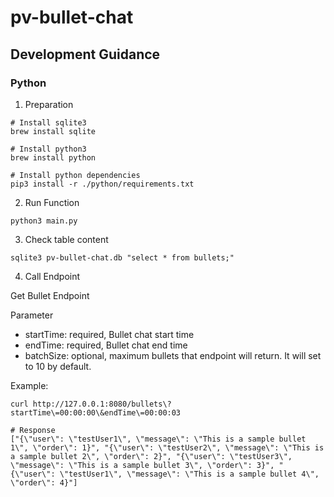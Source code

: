# pv-bullet-chat

## Development Guidance

### Python
1. Preparation
```
# Install sqlite3
brew install sqlite

# Install python3
brew install python

# Install python dependencies
pip3 install -r ./python/requirements.txt
```
2. Run Function
```
python3 main.py
```
3. Check table content
```
sqlite3 pv-bullet-chat.db "select * from bullets;"
```
4. Call Endpoint

Get Bullet Endpoint

Parameter
- startTime: required, Bullet chat start time
- endTime: required, Bullet chat end time
- batchSize: optional, maximum bullets that endpoint will return. It will set to 10 by default.

Example:
```
curl http://127.0.0.1:8080/bullets\?startTime\=00:00:00\&endTime\=00:00:03

# Response
["{\"user\": \"testUser1\", \"message\": \"This is a sample bullet 1\", \"order\": 1}", "{\"user\": \"testUser2\", \"message\": \"This is a sample bullet 2\", \"order\": 2}", "{\"user\": \"testUser3\", \"message\": \"This is a sample bullet 3\", \"order\": 3}", "{\"user\": \"testUser1\", \"message\": \"This is a sample bullet 4\", \"order\": 4}"]
```